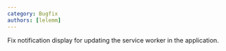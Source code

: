 ```yaml
---
category: Bugfix
authors: [lelemm]
---
```


Fix notification display for updating the service worker in the application.

